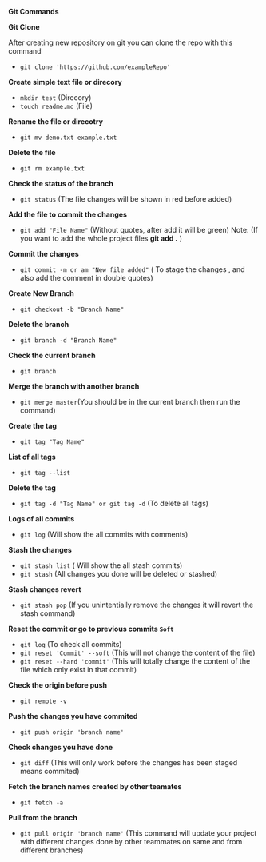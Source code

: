 **Git Commands**

**Git Clone**

After creating new repository on git you can clone the repo with this command

- `git clone 'https://github.com/exampleRepo'`

**Create simple text file or direcory**

- `mkdir test` (Direcory)
- `touch readme.md` (File)

**Rename the file or direcotry**

- `git mv demo.txt example.txt`

**Delete the file**

- `git rm example.txt`

**Check the status of the branch**

- `git status` (The file changes will be shown in red before added)

**Add the file to commit the changes**

- `git add "File Name"` (Without quotes, after add it will be green)
  Note: (If you want to add the whole project files **git add .** )

**Commit the changes**

- `git commit -m or am "New file added"` ( To stage the changes , and also add the comment in double quotes)

**Create New Branch**

- `git checkout -b "Branch Name"`

**Delete the branch**

- `git branch -d "Branch Name"`

**Check the current branch**

- `git branch`

**Merge the branch with another branch**

- `git merge master`(You should be in the current branch then run the command)

**Create the tag**

- `git tag "Tag Name"`

**List of all tags**

- `git tag --list`

**Delete the tag**

- `git tag -d "Tag Name" or git tag -d` (To delete all tags)

**Logs of all commits**

- `git log` (Will show the all commits with comments)

**Stash the changes**

- `git stash list` ( Will show the all stash commits)
- `git stash` (All changes you done will be deleted or stashed)

**Stash changes revert**

- `git stash pop` (If you unintentially remove the changes it will revert the stash command)

**Reset the commit or go to previous commits `Soft`**

- `git log` (To check all commits)
- `git reset 'Commit' --soft` (This will not change the content of the file)
- `git reset --hard 'commit'` (This will totally change the content of the file which only exist in that commit)

**Check the origin before push**

- `git remote -v`

**Push the changes you have commited**

- `git push origin 'branch name'`

**Check changes you have done**

- `git diff` (This will only work before the changes has been staged means commited)

**Fetch the branch names created by other teamates**

- `git fetch -a`

**Pull from the branch**

- `git pull origin 'branch name'` (This command will update your project with different changes done by other teammates on same and from different branches)
